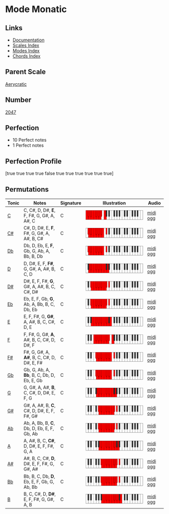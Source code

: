 # Mode Monatic

## Links

- [Documentation](index.md)
- [Scales Index](Scales.md)
- [Modes Index](Modes.md)
- [Chords Index](Chords.md)

## Parent Scale

[Aerycratic](ScaleAerycratic.md)

## Number

[2047](https://ianring.com/musictheory/scales/2047)

## Perfection

- 10 Perfect notes
- 1 Perfect notes

## Perfection Profile

[true true true true false true true true true true true]

## Permutations

| Tonic | Notes | Signature | Illustration | Audio |
|-------|-------|-----------|--------------|-------|
| [C](ModeCNaturalMonatic.md) | C, C#, D, D#, **E**, F, F#, G, G#, A, A#, C | C | ![CNaturalMonatic](ModeCNaturalMonatic.png) | [midi](ModeCNaturalMonatic.mid) [ogg](ModeCNaturalMonatic.ogg) |
| [C#](ModeCSharpMonatic.md) | C#, D, D#, E, **F**, F#, G, G#, A, A#, B, C# | C | ![CSharpMonatic](ModeCSharpMonatic.png) | [midi](ModeCSharpMonatic.mid) [ogg](ModeCSharpMonatic.ogg) |
| [Db](ModeDFlatMonatic.md) | Db, D, Eb, E, **F**, Gb, G, Ab, A, Bb, B, Db | C | ![DFlatMonatic](ModeDFlatMonatic.png) | [midi](ModeDFlatMonatic.mid) [ogg](ModeDFlatMonatic.ogg) |
| [D](ModeDNaturalMonatic.md) | D, D#, E, F, **F#**, G, G#, A, A#, B, C, D | C | ![DNaturalMonatic](ModeDNaturalMonatic.png) | [midi](ModeDNaturalMonatic.mid) [ogg](ModeDNaturalMonatic.ogg) |
| [D#](ModeDSharpMonatic.md) | D#, E, F, F#, **G**, G#, A, A#, B, C, C#, D# | C | ![DSharpMonatic](ModeDSharpMonatic.png) | [midi](ModeDSharpMonatic.mid) [ogg](ModeDSharpMonatic.ogg) |
| [Eb](ModeEFlatMonatic.md) | Eb, E, F, Gb, **G**, Ab, A, Bb, B, C, Db, Eb | C | ![EFlatMonatic](ModeEFlatMonatic.png) | [midi](ModeEFlatMonatic.mid) [ogg](ModeEFlatMonatic.ogg) |
| [E](ModeENaturalMonatic.md) | E, F, F#, G, **G#**, A, A#, B, C, C#, D, E | C | ![ENaturalMonatic](ModeENaturalMonatic.png) | [midi](ModeENaturalMonatic.mid) [ogg](ModeENaturalMonatic.ogg) |
| [F](ModeFNaturalMonatic.md) | F, F#, G, G#, **A**, A#, B, C, C#, D, D#, F | C | ![FNaturalMonatic](ModeFNaturalMonatic.png) | [midi](ModeFNaturalMonatic.mid) [ogg](ModeFNaturalMonatic.ogg) |
| [F#](ModeFSharpMonatic.md) | F#, G, G#, A, **A#**, B, C, C#, D, D#, E, F# | C | ![FSharpMonatic](ModeFSharpMonatic.png) | [midi](ModeFSharpMonatic.mid) [ogg](ModeFSharpMonatic.ogg) |
| [Gb](ModeGFlatMonatic.md) | Gb, G, Ab, A, **Bb**, B, C, Db, D, Eb, E, Gb | C | ![GFlatMonatic](ModeGFlatMonatic.png) | [midi](ModeGFlatMonatic.mid) [ogg](ModeGFlatMonatic.ogg) |
| [G](ModeGNaturalMonatic.md) | G, G#, A, A#, **B**, C, C#, D, D#, E, F, G | C | ![GNaturalMonatic](ModeGNaturalMonatic.png) | [midi](ModeGNaturalMonatic.mid) [ogg](ModeGNaturalMonatic.ogg) |
| [G#](ModeGSharpMonatic.md) | G#, A, A#, B, **C**, C#, D, D#, E, F, F#, G# | C | ![GSharpMonatic](ModeGSharpMonatic.png) | [midi](ModeGSharpMonatic.mid) [ogg](ModeGSharpMonatic.ogg) |
| [Ab](ModeAFlatMonatic.md) | Ab, A, Bb, B, **C**, Db, D, Eb, E, F, Gb, Ab | C | ![AFlatMonatic](ModeAFlatMonatic.png) | [midi](ModeAFlatMonatic.mid) [ogg](ModeAFlatMonatic.ogg) |
| [A](ModeANaturalMonatic.md) | A, A#, B, C, **C#**, D, D#, E, F, F#, G, A | C | ![ANaturalMonatic](ModeANaturalMonatic.png) | [midi](ModeANaturalMonatic.mid) [ogg](ModeANaturalMonatic.ogg) |
| [A#](ModeASharpMonatic.md) | A#, B, C, C#, **D**, D#, E, F, F#, G, G#, A# | C | ![ASharpMonatic](ModeASharpMonatic.png) | [midi](ModeASharpMonatic.mid) [ogg](ModeASharpMonatic.ogg) |
| [Bb](ModeBFlatMonatic.md) | Bb, B, C, Db, **D**, Eb, E, F, Gb, G, Ab, Bb | C | ![BFlatMonatic](ModeBFlatMonatic.png) | [midi](ModeBFlatMonatic.mid) [ogg](ModeBFlatMonatic.ogg) |
| [B](ModeBNaturalMonatic.md) | B, C, C#, D, **D#**, E, F, F#, G, G#, A, B | C | ![BNaturalMonatic](ModeBNaturalMonatic.png) | [midi](ModeBNaturalMonatic.mid) [ogg](ModeBNaturalMonatic.ogg) |
